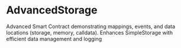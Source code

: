 # AdvancedStorage
Advanced Smart Contract demonstrating mappings, events, and data locations (storage, memory, calldata). Enhances SimpleStorage with efficient data management and logging
